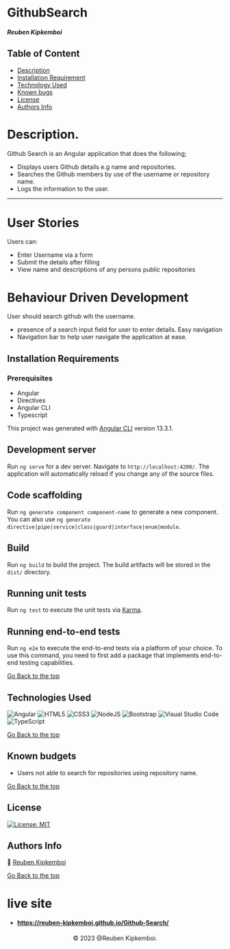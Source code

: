 # GithubSearch

##### Reuben Kipkemboi

## Table of Content

- [Description](#description)
- [Installation Requirement](#installation-requirements)
- [Technology Used](#technologies-used)
- [Known bugs](#known-bugs)
- [License](#license)
- [Authors Info](#authors-info)

# Description.

Github Search is an Angular application that does the following;

- Displays users Github details e.g name and repositories.
- Searches the Github members by use of the username or repository name.
- Logs the information to the user.

<hr>

# User Stories

Users can:

- Enter Username via a form
- Submit the details after filling
- View name and descriptions of any persons public repositories

# Behaviour Driven Development

User should search github wih the username.

- presence of a search input field for user to enter details.
  Easy navigation
- Navigation bar to help user navigate the application at ease.

## Installation Requirements

### Prerequisites

- Angular
- Directives
- Angular CLI
- Typescript


This project was generated with [Angular CLI](https://github.com/angular/angular-cli) version 13.3.1.

## Development server

Run `ng serve` for a dev server. Navigate to `http://localhost:4200/`. The application will automatically reload if you change any of the source files.

## Code scaffolding

Run `ng generate component component-name` to generate a new component. You can also use `ng generate directive|pipe|service|class|guard|interface|enum|module`.

## Build

Run `ng build` to build the project. The build artifacts will be stored in the `dist/` directory.

## Running unit tests

Run `ng test` to execute the unit tests via [Karma](https://karma-runner.github.io).

## Running end-to-end tests

Run `ng e2e` to execute the end-to-end tests via a platform of your choice. To use this command, you need to first add a package that implements end-to-end testing capabilities.

[Go Back to the top](#githubsearch)

## Technologies Used

![Angular](https://img.shields.io/badge/angular-%23DD0031.svg?style=for-the-badge&logo=angular&logoColor=white)
![HTML5](https://img.shields.io/badge/html5-%23E34F26.svg?style=for-the-badge&logo=html5&logoColor=white)
![CSS3](https://img.shields.io/badge/css3-%231572B6.svg?style=for-the-badge&logo=css3&logoColor=white)
![NodeJS](https://img.shields.io/badge/node.js-6DA55F?style=for-the-badge&logo=node.js&logoColor=white)
![Bootstrap](https://img.shields.io/badge/bootstrap-%23563D7C.svg?style=for-the-badge&logo=bootstrap&logoColor=white)
![Visual Studio Code](https://img.shields.io/badge/Visual%20Studio%20Code-0078d7.svg?style=for-the-badge&logo=visual-studio-code&logoColor=white)
![TypeScript](https://img.shields.io/badge/typescript-%23007ACC.svg?style=for-the-badge&logo=typescript&logoColor=white)

[Go Back to the top](#githubsearch)

## Known budgets

- Users not able to search for repositories using repository name.

[Go Back to the top](#githubsearch)

## License

[![License: MIT](https://img.shields.io/badge/License-MIT-yellow.svg)](https://opensource.org/licenses/MIT)

## Authors Info

:email: [Reuben Kipkemboi](https://gmail.com)  

[Go Back to the top](#githubsearch)

# live site

- #### https://reuben-kipkemboi.github.io/Github-Search/

<p align = "center">
    &copy; 2023 @Reuben Kipkemboi.
</p>


